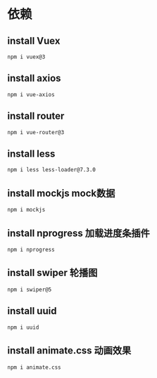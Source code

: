 # 依赖
## install Vuex
`npm i vuex@3 `
## install axios
`npm i vue-axios`
## install router
`npm i vue-router@3`
## install less
`npm i less less-loader@7.3.0`
## install mockjs mock数据
`npm i mockjs`
## install nprogress 加载进度条插件
`npm i nprogress`
## install swiper 轮播图
`npm i swiper@5`
## install uuid 
`npm i uuid`
## install animate.css 动画效果
`npm i animate.css`